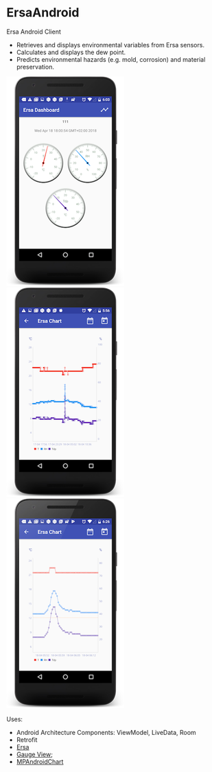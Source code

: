 # ErsaAndroid
Ersa Android Client

- Retrieves and displays environmental variables from Ersa sensors.
- Calculates and displays the dew point.
- Predicts environmental hazards (e.g. mold, corrosion) and material preservation.

![Ersa Dashboard](dashboard.png "dashboard") ![Ersa Chart](chart1.png "chart") ![Ersa Chart Zoom](chart_zoom.png "chart")

Uses:
- Android Architecture Components: ViewModel, LiveData, Room
- Retrofit
- [Ersa](https://github.com/Pygmalion69/Ersa)
- [Gauge View](https://github.com/Pygmalion69/Gauge);
- [MPAndroidChart](https://github.com/PhilJay/MPAndroidChart)
